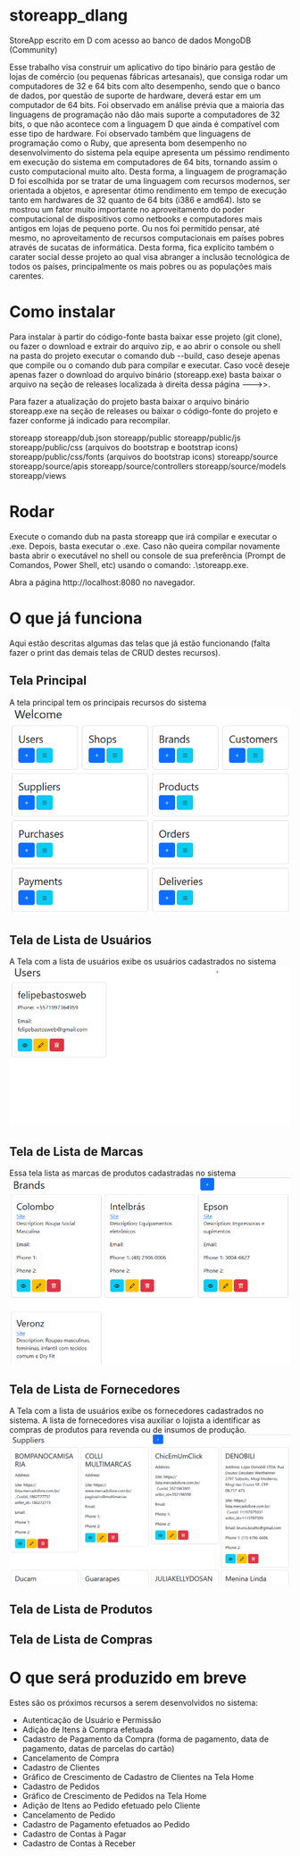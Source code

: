 # storeapp_dlang
StoreApp escrito em D com acesso ao banco de dados MongoDB (Community)

Esse trabalho visa construir um aplicativo do tipo binário para gestão de lojas de comércio (ou pequenas fábricas artesanais), que consiga rodar um computadores de 32 e 64 bits com alto desempenho, sendo que o banco de dados, por questão de suporte de hardware, deverá estar em um computador de 64 bits. Foi observado em análise prévia que a maioria das linguagens de programação não dão mais suporte a computadores de 32 bits, o que não acontece com a linguagem D que ainda é compatível com esse tipo de hardware. Foi observado também que linguagens de programação como o Ruby, que apresenta bom desempenho no desenvolvimento do sistema pela equipe apresenta um péssimo rendimento em execução do sistema em computadores de 64 bits, tornando assim o custo computacional muito alto. Desta forma, a linguagem de programação D foi escolhida por se tratar de uma linguagem com recursos modernos, ser orientada a objetos, e apresentar ótimo rendimento em tempo de execução tanto em hardwares de 32 quanto de 64 bits (i386 e amd64). Isto se mostrou um fator muito importante no aproveitamento do poder computacional de dispositivos como netbooks e computadores mais antigos em lojas de pequeno porte. Ou nos foi permitido pensar, até mesmo, no aproveitamento de recursos computacionais em países pobres através de sucatas de informática. Desta forma, fica explícito também o carater social desse projeto ao qual visa abranger a inclusão tecnológica de todos os países, principalmente os mais pobres ou as populações mais carentes.

# Como instalar
Para instalar à partir do código-fonte basta baixar esse projeto (git clone), ou fazer o download e extrair do arquivo zip, e ao abrir o console ou shell na pasta do projeto executar o comando dub --build, caso deseje apenas que compile ou o comando dub para compilar e executar. Caso você deseje apenas fazer o download do arquivo binário (storeapp.exe) basta baixar o arquivo na seção de releases localizada à direita dessa página --->>.

Para fazer a atualização do projeto basta baixar o arquivo binário storeapp.exe na seção de releases ou baixar o código-fonte do projeto e fazer conforme já indicado para recompilar.

storeapp
storeapp/dub.json
storeapp/public
storeapp/public/js
storeapp/public/css (arquivos do bootstrap e bootstrap icons)
storeapp/public/css/fonts (arquivos do bootstrap icons)
storeapp/source
storeapp/source/apis
storeapp/source/controllers
storeapp/source/models
storeapp/views

# Rodar
Execute o comando dub na pasta storeapp que irá compilar e executar o .exe. Depois, basta executar o .exe. Caso não queira compilar novamente basta abrir o executável no shell ou console de sua preferência (Prompt de Comandos, Power Shell, etc) usando o comando: .\storeapp.exe.

Abra a página http://localhost:8080 no navegador.

# O que já funciona
Aqui estão descritas algumas das telas que já estão funcionando (falta fazer o print das demais telas de CRUD destes recursos).

## Tela Principal
A tela principal tem os principais recursos do sistema
![Tela principal](https://github.com/felipebastosweb/storeapp_dlang/blob/main/screenshots/home.png)

## Tela de Lista de Usuários
A Tela com a lista de usuários exibe os usuários cadastrados no sistema
![Tela de Lista de Usuários](https://github.com/felipebastosweb/storeapp_dlang/blob/main/screenshots/users_index.png)

## Tela de Lista de Marcas
Essa tela lista as marcas de produtos cadastradas no sistema
![Tela de Lista de Marcas](https://github.com/felipebastosweb/storeapp_dlang/blob/main/screenshots/brands_index.png)

## Tela de Lista de Fornecedores
A Tela com a lista de usuários exibe os fornecedores cadastrados no sistema. A lista de fornecedores visa auxiliar o lojista a identificar as compras de produtos para revenda ou de insumos de produção.
![Tela de Lista de Fornecedores](https://github.com/felipebastosweb/storeapp_dlang/blob/main/screenshots/suppliers_index.png)

## Tela de Lista de Produtos

## Tela de Lista de Compras

# O que será produzido em breve
Estes são os próximos recursos a serem desenvolvidos no sistema:
  - Autenticação de Usuário e Permissão
  - Adição de Itens à Compra efetuada
  - Cadastro de Pagamento da Compra (forma de pagamento, data de pagamento, datas de parcelas do cartão)
  - Cancelamento de Compra
  - Cadastro de Clientes
  - Gráfico de Crescimento de Cadastro de Clientes na Tela Home
  - Cadastro de Pedidos
  - Gráfico de Crescimento de Pedidos na Tela Home
  - Adição de Itens ao Pedido efetuado pelo Cliente
  - Cancelamento de Pedido
  - Cadastro de Pagamento efetuados ao Pedido
  - Cadastro de Contas à Pagar
  - Cadastro de Contas à Receber

